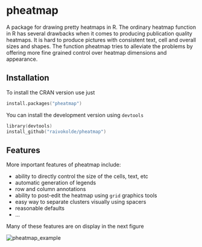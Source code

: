 pheatmap
========

A package for drawing pretty heatmaps in R. The ordinary heatmap function in R has several drawbacks when it comes to producing publication quality heatmaps. It is hard to produce pictures with consistent text, cell and overall sizes and shapes. The function pheatmap tries to alleviate the problems by offering more fine grained control over heatmap dimensions and appearance.

## Installation

To install the CRAN version use just 
```S
install.packages("pheatmap")
```
You can install the development version using `devtools`
```S
library(devtools)
install_github("raivokolde/pheatmap")
```

## Features
More important features of pheatmap include:
 * ability to directly control the size of the cells, text, etc
 * automatic generation of legends
 * row and column annotations
 * ability to post-edit the heatmap using `grid` graphics tools
 * easy way to separate clusters visually using spacers
 * reasonable defaults
 * ...

Many of these features are on display in the next figure

![pheatmap_example](https://cloud.githubusercontent.com/assets/181403/12646618/30b70a76-c59f-11e5-8fdb-aab0fda50726.png)
